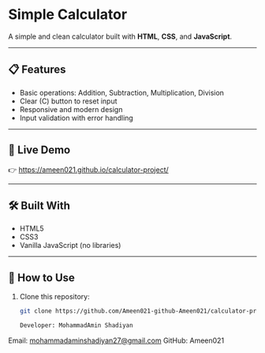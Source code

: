 # Simple Calculator

A simple and clean calculator built with **HTML**, **CSS**, and **JavaScript**.

---

## 📋 Features

- Basic operations: Addition, Subtraction, Multiplication, Division
- Clear (C) button to reset input
- Responsive and modern design
- Input validation with error handling

---

## 🚀 Live Demo

👉  https://ameen021.github.io/calculator-project/

---

## 🛠️ Built With

- HTML5
- CSS3
- Vanilla JavaScript (no libraries)

---

## 🧠 How to Use

1. Clone this repository:
   ```bash
   git clone https://github.com/Ameen021-github-Ameen021/calculator-project.git

   Developer: MohammadAmin Shadiyan
Email: mohammadaminshadiyan27@gmail.com
GitHub: Ameen021
